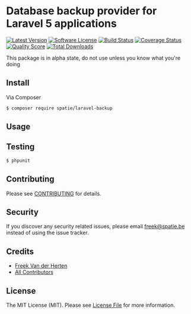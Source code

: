 # Database backup provider for Laravel 5 applications

[![Latest Version](https://img.shields.io/github/release/thephpleague/laravel-backup.svg?style=flat-square)](https://github.com/thephpleague/laravel-backup/releases)
[![Software License](https://img.shields.io/badge/license-MIT-brightgreen.svg?style=flat-square)](LICENSE.md)
[![Build Status](https://img.shields.io/travis/thephpleague/laravel-backup/master.svg?style=flat-square)](https://travis-ci.org/thephpleague/laravel-backup)
[![Coverage Status](https://img.shields.io/scrutinizer/coverage/g/thephpleague/laravel-backup.svg?style=flat-square)](https://scrutinizer-ci.com/g/thephpleague/laravel-backup/code-structure)
[![Quality Score](https://img.shields.io/scrutinizer/g/thephpleague/laravel-backup.svg?style=flat-square)](https://scrutinizer-ci.com/g/thephpleague/laravel-backup)
[![Total Downloads](https://img.shields.io/packagist/dt/league/laravel-backup.svg?style=flat-square)](https://packagist.org/packages/league/laravel-backup)

This package is in alpha state, do not use unless you know what you're doing



## Install

Via Composer

``` bash
$ composer require spatie/laravel-backup
```

## Usage



## Testing

``` bash
$ phpunit
```

## Contributing

Please see [CONTRIBUTING](CONTRIBUTING.md) for details.

## Security

If you discover any security related issues, please email freek@spatie.be instead of using the issue tracker.

## Credits

- [Freek Van der Herten](https://github.com/freekmurze)
- [All Contributors](../../contributors)

## License

The MIT License (MIT). Please see [License File](LICENSE.md) for more information.
